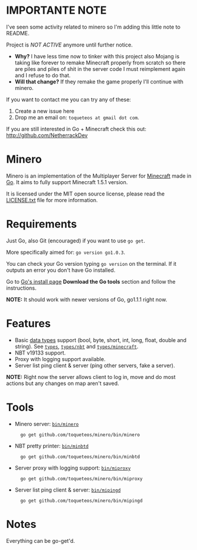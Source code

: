IMPORTANTE NOTE
===============

I've seen some activity related to minero so I'm adding this little note to README.

Project is *NOT ACTIVE* anymore until further notice.

- **Why?** I have less time now to tinker with this project also Mojang is taking like forever to remake Minecraft properly from scratch so there are piles and piles of shit in the server code I must reimplement again and I refuse to do that.
- **Will that change?** If they remake the game properly I'll continue with minero.

If you want to contact me you can try any of these:
1. Create a new issue here
2. Drop me an email on: `toqueteos at gmail dot com`.

If you are still interested in Go + Minecraft check this out: http://github.com/NetherrackDev

Minero
======

Minero is an implementation of the Multiplayer Server for [Minecraft](http://minecraft.net) made in [Go](http://golang.org). It aims to fully support Minecraft 1.5.1 version.

It is licensed under the MIT open source license, please read the [LICENSE.txt](https://github.com/toqueteos/minero/blob/master/LICENSE.txt) file for more information.

Requirements
============

Just Go, also Git (encouraged) if you want to use `go get`.

More specifically aimed for: `go version go1.0.3`. 

You can check your Go version typing `go version` on the terminal. If it outputs an error you don't have Go installed.

Go to [Go's install page](http://golang.org/doc/install) **Download the Go tools** section and follow the instructions.

**NOTE:** It should work with newer versions of Go, go1.1.1 right now.

Features
========

- Basic [data types](http://wiki.vg/Data_Types) support (bool, byte, short, int, long, float, double and string). See [`types`](https://github.com/toqueteos/minero/blob/master/types), [`types/nbt`](https://github.com/toqueteos/minero/blob/master/types/nbt) and [`types/minecraft`](https://github.com/toqueteos/minero/blob/master/types/minecraft).
- NBT v19133 support.
- Proxy with logging support available.
- Server list ping client & server (ping other servers, fake a server).

**NOTE:** Right now the server allows client to log in, move and do most actions but any changes on map aren't saved.

Tools
=====
- Minero server: [`bin/minero`](https://github.com/toqueteos/minero/blob/master/bin/minero)

        go get github.com/toqueteos/minero/bin/minero

- NBT pretty printer: [`bin/minbtd`](https://github.com/toqueteos/minero/blob/master/bin/minbtd)

        go get github.com/toqueteos/minero/bin/minbtd

- Server proxy with logging support: [`bin/miproxy`](https://github.com/toqueteos/minero/blob/master/bin/miproxy)

        go get github.com/toqueteos/minero/bin/miproxy

- Server list ping client & server: [`bin/mipingd`](https://github.com/toqueteos/minero/blob/master/bin/mipingd)

        go get github.com/toqueteos/minero/bin/mipingd

Notes
=====

Everything can be go-get'd.
